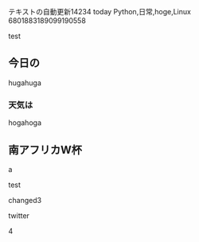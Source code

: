 テキストの自動更新14234 today
Python,日常,hoge,Linux
6801883189099190558



















test

## 今日の

hugahuga

### 天気は

hogahoga


## 南アフリカW杯
a










test




changed3




twitter






4


